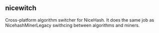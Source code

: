 ## nicewitch

Cross-platform algorithm switcher for NiceHash.
It does the same job as NicehashMinerLegacy swithcing between algorithms and miners.
